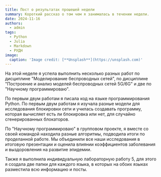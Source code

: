 ```yaml
---
title: Пост о результатах прошешей недели
summary: Короткий рассказ о том чем я занималась в течении недели.
date: 2024-11-16
authors:
  - admin
tags:
  - Python
  - Julia
  - Markdown
  - РУДН
image:
  caption: 'Image credit: [**Unsplash**](https://unsplash.com)'
---
```


На этой неделе я успела выполнить несколько разных работ по дисциплине "Моделирование беспроводных сетей", по дисциплине "Построение и анализ моделей беспроводных сетей 5G/6G" и две по "Научному программироваю".

По первым двум работам я писала код на языке программирования Python. По первым двум работам я изучала разные модели для исследования блокировки сети и училась создавать программу, которая вычисляет есть ли блокировка или нет, для случайно сгенерированных блокаторов.

По "Научному программироваю" в групповом проекте, я вместе со своей командой находила разные алгоритмы, подводила итоги по проделанной работе. Мы объединили все наши исследования в итоговую презентации и оценила влиянии коэффициентов заболевания и выздоровления на развитие эпидемии.

Также я выполнила индивидуальную лабораторную работу 5, для этого я создала две папки для каждого языка, в которых на обоих языках разместила всю информацию и посты.